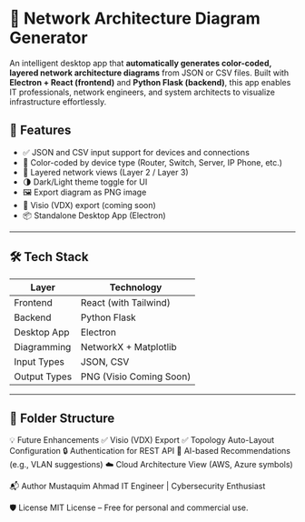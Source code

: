 # 🧠 Network Architecture Diagram Generator

An intelligent desktop app that **automatically generates color-coded, layered network architecture diagrams** from JSON or CSV files. Built with **Electron + React (frontend)** and **Python Flask (backend)**, this app enables IT professionals, network engineers, and system architects to visualize infrastructure effortlessly.

## 🚀 Features

- ✅ JSON and CSV input support for devices and connections
- 🎨 Color-coded by device type (Router, Switch, Server, IP Phone, etc.)
- 🧩 Layered network views (Layer 2 / Layer 3)
- 🌗 Dark/Light theme toggle for UI
- 🖼️ Export diagram as PNG image
- 📎 Visio (VDX) export (coming soon)
- 📦 Standalone Desktop App (Electron)

---

## 🛠️ Tech Stack

| Layer        | Technology           |
|--------------|----------------------|
| Frontend     | React (with Tailwind) |
| Backend      | Python Flask         |
| Desktop App  | Electron             |
| Diagramming  | NetworkX + Matplotlib |
| Input Types  | JSON, CSV            |
| Output Types | PNG (Visio Coming Soon) |

---

## 🧩 Folder Structure


💡 Future Enhancements
✅ Visio (VDX) Export
✅ Topology Auto-Layout Configuration
🔒 Authentication for REST API
🧠 AI-based Recommendations (e.g., VLAN suggestions)
☁️ Cloud Architecture View (AWS, Azure symbols)

📬 Author
Mustaquim Ahmad
IT Engineer | Cybersecurity Enthusiast

🛡️ License
MIT License – Free for personal and commercial use.
